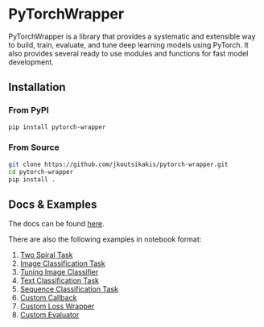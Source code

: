 # PyTorchWrapper

PyTorchWrapper is a library that provides a systematic and extensible way to build, train, evaluate, and tune deep learning models
using PyTorch. It also provides several ready to use modules and functions for fast model development.

## Installation

### From PyPI
```bash
pip install pytorch-wrapper
```

### From Source

```bash
git clone https://github.com/jkoutsikakis/pytorch-wrapper.git
cd pytorch-wrapper
pip install .
```

## Docs & Examples

The docs can be found [here](https://pytorch-wrapper.readthedocs.io/en/latest/).

There are also the following examples in notebook format:

1. [Two Spiral Task](examples/1_two_spiral_task.ipynb)
2. [Image Classification Task](examples/2_image_classification_task.ipynb)
3. [Tuning Image Classifier](examples/3_tuning_image_classifier.ipynb)
4. [Text Classification Task](examples/4_text_classification_task.ipynb)
5. [Sequence Classification Task](examples/5_sequence_classification_task.ipynb)
6. [Custom Callback](examples/6_custom_callback.ipynb)
7. [Custom Loss Wrapper](examples/7_custom_loss_wrapper.ipynb)
8. [Custom Evaluator](examples/8_custom_evaluator.ipynb)

